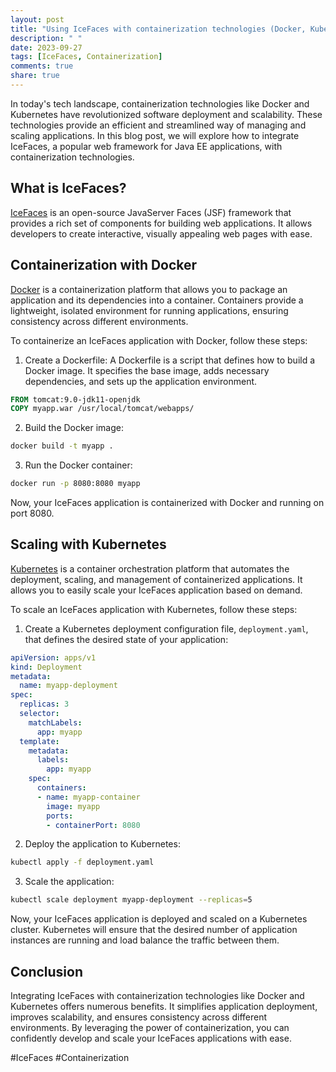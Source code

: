 ```yaml
---
layout: post
title: "Using IceFaces with containerization technologies (Docker, Kubernetes)"
description: " "
date: 2023-09-27
tags: [IceFaces, Containerization]
comments: true
share: true
---
```


In today's tech landscape, containerization technologies like Docker and Kubernetes have revolutionized software deployment and scalability. These technologies provide an efficient and streamlined way of managing and scaling applications. In this blog post, we will explore how to integrate IceFaces, a popular web framework for Java EE applications, with containerization technologies.

## What is IceFaces?

[IceFaces](https://www.icesoft.org/) is an open-source JavaServer Faces (JSF) framework that provides a rich set of components for building web applications. It allows developers to create interactive, visually appealing web pages with ease.

## Containerization with Docker

[Docker](https://www.docker.com/) is a containerization platform that allows you to package an application and its dependencies into a container. Containers provide a lightweight, isolated environment for running applications, ensuring consistency across different environments.

To containerize an IceFaces application with Docker, follow these steps:

1. Create a Dockerfile: A Dockerfile is a script that defines how to build a Docker image. It specifies the base image, adds necessary dependencies, and sets up the application environment.
```dockerfile
FROM tomcat:9.0-jdk11-openjdk
COPY myapp.war /usr/local/tomcat/webapps/
```

2. Build the Docker image:
```bash
docker build -t myapp .
```

3. Run the Docker container:
```bash
docker run -p 8080:8080 myapp
```

Now, your IceFaces application is containerized with Docker and running on port 8080.

## Scaling with Kubernetes

[Kubernetes](https://kubernetes.io/) is a container orchestration platform that automates the deployment, scaling, and management of containerized applications. It allows you to easily scale your IceFaces application based on demand.

To scale an IceFaces application with Kubernetes, follow these steps:

1. Create a Kubernetes deployment configuration file, `deployment.yaml`, that defines the desired state of your application:
```yaml
apiVersion: apps/v1
kind: Deployment
metadata:
  name: myapp-deployment
spec:
  replicas: 3
  selector:
    matchLabels:
      app: myapp
  template:
    metadata:
      labels:
        app: myapp
    spec:
      containers:
      - name: myapp-container
        image: myapp
        ports:
        - containerPort: 8080
```

2. Deploy the application to Kubernetes:
```bash
kubectl apply -f deployment.yaml
```

3. Scale the application:
```bash
kubectl scale deployment myapp-deployment --replicas=5
```

Now, your IceFaces application is deployed and scaled on a Kubernetes cluster. Kubernetes will ensure that the desired number of application instances are running and load balance the traffic between them.

## Conclusion

Integrating IceFaces with containerization technologies like Docker and Kubernetes offers numerous benefits. It simplifies application deployment, improves scalability, and ensures consistency across different environments. By leveraging the power of containerization, you can confidently develop and scale your IceFaces applications with ease.

#IceFaces #Containerization